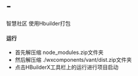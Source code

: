 # -
智慧社区
使用Hbuilder打包

#### 运行
* 首先解压缩 node_modules.zip文件夹
* 然后解压缩 ./wxcomponents/vant/dist.zip文件夹
* 点击HBuilderX工具栏上的运行进行项目启动
